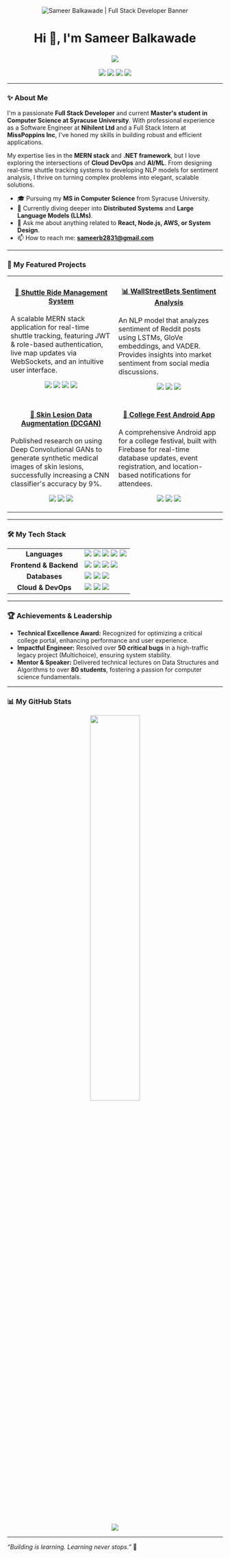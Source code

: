 <p align="center">
  <img src="https://github.com/user-attachments/assets/4641bba6-7fc4-4f79-89d1-6be50807723e" alt="Sameer Balkawade | Full Stack Developer Banner" />
</p>
<h1 align="center">Hi 👋, I'm Sameer Balkawade</h1>
<h3 align="center">
  <img src="https://readme-typing-svg.demolab.com/?lines=Software+Engineer;Full+Stack+Developer;AI%2FML+Explorer;Mobile+Application+Developer;Backend%2FFrontend+Developer;Cloud+DevOps+Enthusiast&center=true&width=600&height=45" />
</h3>



<p align="center">
 <a href="https://sameer2831.github.io/portfolio/" target="_blank"><img src="https://img.shields.io/badge/Portfolio-282A36?style=for-the-badge&logo=google-chrome&logoColor=white" /></a>
 <a href="https://www.linkedin.com/in/sameer-balkawade/" target="_blank"><img src="https://img.shields.io/badge/LinkedIn-0A66C2?style=for-the-badge&logo=linkedin&logoColor=white" /></a>
 <a href="mailto:sameerb2831@gmail.com" target="_blank"><img src="https://img.shields.io/badge/Email_Me-D14836?style=for-the-badge&logo=gmail&logoColor=white" /></a>
 <a href="https://github.com/sameer2831" target="_blank"><img src="https://img.shields.io/badge/GitHub-181717?style=for-the-badge&logo=github&logoColor=white" /></a>
</p>

---

### ✨ About Me

I'm a passionate **Full Stack Developer** and current **Master's student in Computer Science at Syracuse University**. With professional experience as a Software Engineer at **Nihilent Ltd** and a Full Stack Intern at **MissPoppins Inc**, I've honed my skills in building robust and efficient applications.

My expertise lies in the **MERN stack** and **.NET framework**, but I love exploring the intersections of **Cloud DevOps** and **AI/ML**. From designing real-time shuttle tracking systems to developing NLP models for sentiment analysis, I thrive on turning complex problems into elegant, scalable solutions.

- 🎓 Pursuing my **MS in Computer Science** from Syracuse University.
- 🌱 Currently diving deeper into **Distributed Systems** and **Large Language Models (LLMs)**.
- 💬 Ask me about anything related to **React, Node.js, AWS, or System Design**.
- 📫 How to reach me: **sameerb2831@gmail.com**

---

### 🚀 My Featured Projects

<table>
  <tr>
    <td width="50%">
      <h4 align="center"><a href="#">🚌 Shuttle Ride Management System</a></h4>
      <p>A scalable MERN stack application for real-time shuttle tracking, featuring JWT & role-based authentication, live map updates via WebSockets, and an intuitive user interface.</p>
      <p align="center">
        <img src="https://img.shields.io/badge/React-20232A?style=for-the-badge&logo=react&logoColor=61DAFB" />
        <img src="https://img.shields.io/badge/Node.js-339933?style=for-the-badge&logo=nodedotjs&logoColor=white" />
        <img src="https://img.shields.io/badge/MongoDB-4EA94B?style=for-the-badge&logo=mongodb&logoColor=white" />
        <img src="https://img.shields.io/badge/WebSocket-010101?style=for-the-badge&logo=websocket&logoColor=white" />
      </p>
    </td>
    <td width="50%">
      <h4 align="center"><a href="https://github.com/sameer2831/Reddit-WallStreetBets-Sentiment-Analysis">📊 WallStreetBets Sentiment Analysis</a></h4>
      <p>An NLP model that analyzes sentiment of Reddit posts using LSTMs, GloVe embeddings, and VADER. Provides insights into market sentiment from social media discussions.</p>
      <p align="center">
        <img src="https://img.shields.io/badge/Python-3776AB?style=for-the-badge&logo=python&logoColor=white" />
        <img src="https://img.shields.io/badge/TensorFlow-FF6F00?style=for-the-badge&logo=tensorflow&logoColor=white" />
        <img src="https://img.shields.io/badge/NLTK-3776AB?style=for-the-badge&logo=python&logoColor=white" />
      </p>
    </td>
  </tr>
  <tr>
    <td width="50%">
      <h4 align="center"><a href="https://www.irjet.net/archives/V8/i7/IRJET-V8I7142.pdf">🧬 Skin Lesion Data Augmentation (DCGAN)</a></h4>
      <p>Published research on using Deep Convolutional GANs to generate synthetic medical images of skin lesions, successfully increasing a CNN classifier's accuracy by 9%.</p>
      <p align="center">
        <img src="https://img.shields.io/badge/Python-3776AB?style=for-the-badge&logo=python&logoColor=white" />
        <img src="https://img.shields.io/badge/Keras-D00000?style=for-the-badge&logo=keras&logoColor=white" />
        <img src="https://img.shields.io/badge/OpenCV-5C3EE8?style=for-the-badge&logo=opencv&logoColor=white" />
      </p>
    </td>
    <td width="50%">
      <h4 align="center"><a href="https://github.com/sameer2831/Ashwamedh">📱 College Fest Android App</a></h4>
      <p>A comprehensive Android app for a college festival, built with Firebase for real-time database updates, event registration, and location-based notifications for attendees.</p>
       <p align="center">
        <img src="https://img.shields.io/badge/Kotlin-7F52FF?style=for-the-badge&logo=kotlin&logoColor=white" />
        <img src="https://img.shields.io/badge/Java-ED8B00?style=for-the-badge&logo=openjdk&logoColor=white" />
        <img src="https://img.shields.io/badge/Firebase-FFCA28?style=for-the-badge&logo=firebase&logoColor=black" />
       </p>
    </td>
  </tr>
</table>

---

### 🛠️ My Tech Stack

<table width="100%">
  <tr>
    <td align="center"><strong>Languages</strong></td>
    <td>
      <img src="https://img.shields.io/badge/JavaScript-F7DF1E?style=for-the-badge&logo=javascript&logoColor=black" />
      <img src="https://img.shields.io/badge/Python-3776AB?style=for-the-badge&logo=python&logoColor=white" />
      <img src="https://img.shields.io/badge/Java-ED8B00?style=for-the-badge&logo=openjdk&logoColor=white" />
      <img src="https://img.shields.io/badge/Kotlin-7F52FF?style=for-the-badge&logo=kotlin&logoColor=white" />
      <img src="https://img.shields.io/badge/C++-00599C?style=for-the-badge&logo=cplusplus&logoColor=white" />
    </td>
  </tr>
  <tr>
    <td align="center"><strong>Frontend & Backend</strong></td>
    <td>
      <img src="https://img.shields.io/badge/React-20232A?style=for-the-badge&logo=react&logoColor=61DAFB" />
      <img src="https://img.shields.io/badge/Node.js-339933?style=for-the-badge&logo=nodedotjs&logoColor=white" />
      <img src="https://img.shields.io/badge/Angular-DD0031?style=for-the-badge&logo=angular&logoColor=white" />
      <img src="https://img.shields.io/badge/ASP.NET-512BD4?style=for-the-badge&logo=.net&logoColor=white" />
    </td>
  </tr>
  <tr>
    <td align="center"><strong>Databases</strong></td>
    <td>
      <img src="https://img.shields.io/badge/MongoDB-4EA94B?style=for-the-badge&logo=mongodb&logoColor=white" />
      <img src="https://img.shields.io/badge/PostgreSQL-4169E1?style=for-the-badge&logo=postgresql&logoColor=white" />
      <img src="https://img.shields.io/badge/Firebase-FFCA28?style=for-the-badge&logo=firebase&logoColor=black" />
    </td>
  </tr>
  <tr>
    <td align="center"><strong>Cloud & DevOps</strong></td>
    <td>
      <img src="https://img.shields.io/badge/AWS-232F3E?style=for-the-badge&logo=amazon-aws&logoColor=white" />
      <img src="https://img.shields.io/badge/Azure_DevOps-0078D7?style=for-the-badge&logo=azure-devops&logoColor=white" />
      <img src="https://img.shields.io/badge/Docker-2496ED?style=for-the-badge&logo=docker&logoColor=white" />
    </td>
  </tr>
</table>

---

### 🏆 Achievements & Leadership

- **Technical Excellence Award:** Recognized for optimizing a critical college portal, enhancing performance and user experience.
- **Impactful Engineer:** Resolved over **50 critical bugs** in a high-traffic legacy project (Multichoice), ensuring system stability.
- **Mentor & Speaker:** Delivered technical lectures on Data Structures and Algorithms to over **80 students**, fostering a passion for computer science fundamentals.

---

### 📊 My GitHub Stats

<p align="center">
  <img width="48%" src="https://github-readme-stats.vercel.app/api/top-langs/?username=sameer2831&layout=compact&langs_count=8&theme=dracula" />
</p>
<p align="center">
  <img src="https://github-readme-streak-stats.herokuapp.com/?user=sameer2831&theme=dracula" />
</p>

---

_“Building is learning. Learning never stops.”_ 🚀
